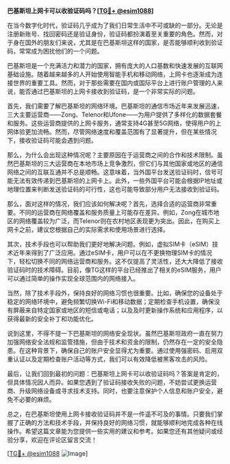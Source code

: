 **巴基斯坦上网卡可以收验证码吗？[[TG💪+ @esim1088](https://t.me/s/esim1088)]**

在当今数字化时代，验证码几乎成为了我们日常生活中不可或缺的一部分。无论是注册新账号、找回密码还是验证身份，验证码都扮演着至关重要的角色。然而，对于身在国外的朋友们来说，尤其是在巴基斯坦这样的国家，是否能够顺利收到验证码，常常成为困扰他们的一个问题。

巴基斯坦是一个充满活力和潜力的国家，拥有庞大的人口基数和快速发展的互联网基础设施。随着越来越多的人开始使用智能手机和移动网络，上网卡也逐渐成为连接世界的重要工具。然而，对于那些需要在国内或国际平台上进行账户管理的人来说，能否通过巴基斯坦的上网卡接收到验证码，是一个非常实际的问题。

首先，我们需要了解巴基斯坦的网络环境。巴基斯坦的通信市场近年来发展迅速，三大主要运营商——Zong、Telenor和Ufone——为用户提供了多样化的数据套餐和服务。这些运营商提供的上网卡服务，通常支持4G甚至5G网络，使得用户的上网体验更加流畅。然而，尽管网络速度和覆盖范围有了显著提升，但在某些情况下，接收验证码可能会遇到问题。

那么，为什么会出现这种情况呢？主要原因在于运营商之间的合作和技术限制。虽然巴基斯坦的三大运营商在本地市场上竞争激烈，但它们与其他国家或地区的通信网络之间的互联互通并不总是顺畅。这意味着，当外国平台发送验证码时，信号可能无法有效传递到巴基斯坦的上网卡上。此外，一些外国平台可能会根据IP地址或地理位置来判断发送验证码的可行性，这也可能导致部分用户无法接收到验证码。

那么，面对这样的情况，我们应该如何解决呢？首先，选择合适的运营商非常重要。不同的运营商在网络覆盖和服务质量上可能存在差异。例如，Zong在城市地区的网络覆盖较为广泛，而Telenor则在农村地区表现更为突出。因此，在购买上网卡之前，建议您根据自己的实际需求和使用场景进行选择。

其次，技术手段也可以帮助我们更好地解决问题。例如，虚拟SIM卡（eSIM）技术近年来得到了广泛应用。通过eSIM卡，用户可以在不更换物理SIM卡的情况下，轻松切换不同的网络运营商和服务。这不仅提高了灵活性，还大大降低了接收验证码时的技术障碍。目前，像TG这样的平台已经推出了相关的eSIM服务，用户可以通过简单的操作实现全球范围内的网络接入。

当然，除了技术手段外，保持良好的网络习惯也很重要。比如，确保您的设备处于稳定的网络环境中，避免频繁切换Wi-Fi和移动数据；定期检查手机设置，确保没有屏蔽来自特定国家或地区的短信或电话；以及及时更新操作系统和应用程序，以获得最新的安全补丁和功能优化。

说到这里，不得不提一下巴基斯坦的网络安全现状。虽然巴基斯坦政府一直在努力加强网络安全法规和监管措施，但由于技术和资金的限制，仍然存在一定的安全隐患。在这种背景下，确保自己的账户安全显得尤为重要。通过使用强密码、启用双重认证以及定期检查账户活动等方式，我们可以有效降低被黑客攻击的风险。

最后，让我们回到最初的问题：巴基斯坦上网卡可以收验证码吗？答案是肯定的，但具体情况因人而异。如果您遇到了验证码接收失败的问题，不妨尝试更换运营商、升级网络设备或寻求技术支持。同时，也要注意保护个人信息和账户安全，避免不必要的麻烦。

总之，在巴基斯坦使用上网卡接收验证码并不是一件遥不可及的事情。只要我们掌握了正确的方法和技术手段，并保持良好的网络习惯，就能够顺利地完成各种在线操作。希望这篇文章能为您提供一些实用的建议和参考。如果您还有其他疑问或经验分享，欢迎在评论区留言交流！

[[TG💪+ @esim1088](https://t.me/s/esim1088) ![Image](https://i.postimg.cc/4NQfJmqS/Snipaste-2025-05-13-00-14-12.png)]